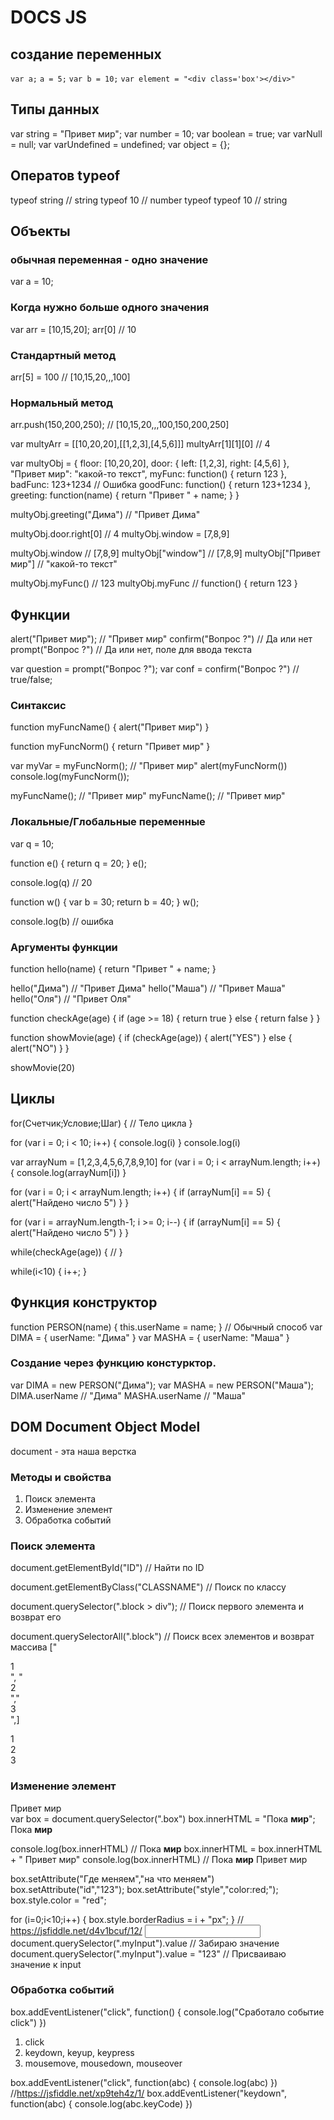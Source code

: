 # DOCS JS
## создание переменных
```var a;```
```a = 5;```
```var b = 10;```
```var element = "<div class='box'></div>"```

## Типы данных
var string = "Привет мир";
var number = 10;
var boolean = true;
var varNull = null;
var varUndefined = undefined;
var object = {};

## Оператов typeof
typeof string // string
typeof 10 // number
typeof typeof 10 // string

## Объекты
### обычная переменная - одно значение
var a = 10;
### Когда нужно больше одного значения
var arr = [10,15,20];
arr[0] // 10

### Стандартный метод
arr[5] = 100
// [10,15,20,,,100]

### Нормальный метод
arr.push(150,200,250);
// [10,15,20,,,100,150,200,250]

var multyArr = [[10,20,20],[[1,2,3],[4,5,6]]]
multyArr[1][1][0] // 4

var multyObj = {
	floor: [10,20,20],
	door: {
		left: [1,2,3],
		right: [4,5,6]
	},
	"Привет мир": "какой-то текст",
	myFunc: function() {
		return 123
	},
	badFunc: 123+1234 // Ошибка
	goodFunc: function() {
		return 123+1234
	},
	greeting: function(name) {
		return "Привет " + name;
	}
}

multyObj.greeting("Дима") // "Привет Дима"

multyObj.door.right[0] // 4
multyObj.window = [7,8,9]

multyObj.window // [7,8,9]
multyObj["window"] // [7,8,9]
multyObj["Привет мир"] // "какой-то текст"

multyObj.myFunc() // 123
multyObj.myFunc // function() { return 123 }

## Функции
alert("Привет мир"); // "Привет мир"
confirm("Вопрос ?") // Да или нет
prompt("Вопрос ?") // Да или нет, поле для ввода текста

var question = prompt("Вопрос ?");
var conf = confirm("Вопрос ?") // true/false;

### Синтаксис
function myFuncName() {
	alert("Привет мир")
}

function myFuncNorm() {
	return "Привет мир"
}

var myVar = myFuncNorm(); // "Привет мир"
alert(myFuncNorm())
console.log(myFuncNorm());

myFuncName(); // "Привет мир"
myFuncName(); // "Привет мир"

### Локальные/Глобальные переменные

var q = 10;

function e() {
	return q = 20;
}
e();

console.log(q) // 20

function w() {
	var b = 30;
	return b = 40;
}
w();

console.log(b) // ошибка

### Аргументы функции

function hello(name) {
	return "Привет " + name;
}

hello("Дима") // "Привет Дима"
hello("Маша") // "Привет Маша"
hello("Оля")  // "Привет Оля"

function checkAge(age) {
	if (age >= 18) {
		return true 
	} else {
		return false
	}
}

function showMovie(age) {
	if (checkAge(age)) {
		alert("YES")
	} else {
		alert("NO")
	}
}

showMovie(20)

## Циклы

for(Счетчик;Условие;Шаг) {
	// Тело цикла
}

for (var i = 0; i < 10; i++) {
	console.log(i)
}
console.log(i)

var arrayNum = [1,2,3,4,5,6,7,8,9,10]
for (var i = 0; i < arrayNum.length; i++) {
	console.log(arrayNum[i])
}

for (var i = 0; i < arrayNum.length; i++) {
	if (arrayNum[i] == 5) {
		alert("Найдено число 5")
	}
}

for (var i = arrayNum.length-1; i >= 0; i--) {
	if (arrayNum[i] == 5) {
		alert("Найдено число 5")
	}
}

while(checkAge(age)) {
	//
}

while(i<10) {
	i++;
}

## Функция конструктор

function PERSON(name) {
	this.userName = name;
}
// Обычный способ
var DIMA = {
	userName: "Дима"
}
var MASHA = {
	userName: "Маша"
}
### Создание через функцию констурктор.
var DIMA = new PERSON("Дима");
var MASHA = new PERSON("Маша");
DIMA.userName // "Дима"
MASHA.userName // "Маша"


## DOM Document Object Model

document - эта наша верстка

### Методы и свойства
1) Поиск элемента
2) Изменение элемент
3) Обработка событий

### Поиск элемента
document.getElementById("ID") // Найти по ID

document.getElementByClass("CLASSNAME") // Поиск по классу

document.querySelector(".block > div"); //
Поиск первого элемента и возврат его

document.querySelectorAll(".block") // 
Поиск всех элементов и возврат массива
["<div>1</div>", "<div>2</div>","<div>3</div>",]

<div class="block">
	<div>1</div>
	<div>2</div>
	<div>3</div>
</div>

### Изменение элемент
<div class="box">Привет мир</div>
var box = document.querySelector(".box")
box.innerHTML = "Пока <b>мир</b>";

<div class="box">Пока <b>мир</b></div>

console.log(box.innerHTML) // Пока <b>мир</b>
box.innerHTML = box.innerHTML + " Привет мир"
console.log(box.innerHTML) // Пока <b>мир</b> Привет мир

box.setAttribute("Где меняем","на что меняем")
box.setAttribute("id","123");
box.setAttribute("style","color:red;");
box.style.color = "red";

for (i=0;i<10;i++) {
	box.style.borderRadius = i + "px";
}
// https://jsfiddle.net/d4v1bcuf/12/
<input class="myInput" />
document.querySelector(".myInput").value // Забираю значение
document.querySelector(".myInput").value = "123" // Присваиваю значение к input

### Обработка событий
box.addEventListener("click", function() {
	console.log("Сработало событие click")
})

1) click
2) keydown, keyup, keypress
3) mousemove, mousedown, mouseover

box.addEventListener("click", function(abc) {
	console.log(abc)
})
//https://jsfiddle.net/xp9teh4z/1/
box.addEventListener("keydown", function(abc) {
	console.log(abc.keyCode)
})
